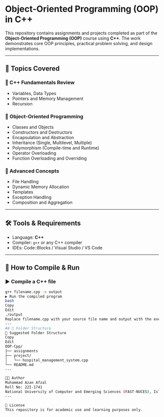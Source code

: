 # Object-Oriented Programming (OOP) in C++

This repository contains assignments and projects completed as part of the **Object-Oriented Programming (OOP)** course using **C++**. The work demonstrates core OOP principles, practical problem solving, and design implementations.

---

## 📘 Topics Covered

### 🔹 C++ Fundamentals Review
- Variables, Data Types
- Pointers and Memory Management
- Recursion

### 🔹 Object-Oriented Programming
- Classes and Objects
- Constructors and Destructors
- Encapsulation and Abstraction
- Inheritance (Single, Multilevel, Multiple)
- Polymorphism (Compile-time and Runtime)
- Operator Overloading
- Function Overloading and Overriding

### 🔹 Advanced Concepts
- File Handling
- Dynamic Memory Allocation
- Templates
- Exception Handling
- Composition and Aggregation

---

## 🛠 Tools & Requirements
- Language: **C++**
- Compiler: `g++` or any C++ compiler
- IDEs: Code::Blocks / Visual Studio / VS Code

---

## 🚀 How to Compile & Run

### ▶️ Compile a C++ file
```bash
g++ filename.cpp -o output
▶️ Run the compiled program
bash
Copy
Edit
./output
Replace filename.cpp with your source file name and output with the executable name.
---
## 📂 Folder Structure
📂 Suggested Folder Structure
Copy
Edit
OOP-Cpp/
├── assignments
├── project/
│   └── hospital_management_system.cpp
└── README.md
---

👨‍💻 Author
Muhammad Azan Afzal
Roll No: 22I-1741
National University of Computer and Emerging Sciences (FAST-NUCES), Islamabad
---

📃 License
This repository is for academic use and learning purposes only.